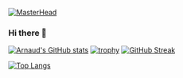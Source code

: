 
[![MasterHead](https://github.com/arnauddupuis/arnauddupuis/raw/main/github-banner.png)](https://github.com/arnauddupuis)
### Hi there 👋
[![Arnaud's GitHub stats](https://github-readme-stats.vercel.app/api?username=arnauddupuis&show_icons=true&theme=synthwave)](https://github.com/anuraghazra/github-readme-stats)
[![trophy](https://github-profile-trophy.vercel.app/?username=arnauddupuis&rank=-C,-B&theme=tokyonight)](https://github.com/ryo-ma/github-profile-trophy)
[![GitHub Streak](http://github-readme-streak-stats.herokuapp.com?user=arnauddupuis&theme=synthwave&date_format=%5BY.%5Dn.j)](https://git.io/streak-stats)

[![Top Langs](https://github-readme-stats.vercel.app/api/top-langs/?username=arnauddupuis&layout=compact)](https://github.com/anuraghazra/github-readme-stats)
<!--
**arnauddupuis/arnauddupuis** is a ✨ _special_ ✨ repository because its `README.md` (this file) appears on your GitHub profile.

Here are some ideas to get you started:

- 🔭 I’m currently working on ...
- 🌱 I’m currently learning ...
- 👯 I’m looking to collaborate on ...
- 🤔 I’m looking for help with ...
- 💬 Ask me about ...
- 📫 How to reach me: ...
- 😄 Pronouns: ...
- ⚡ Fun fact: ...
-->
